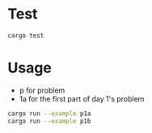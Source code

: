 Test
====

```bash
cargo test
```

Usage
=====

* p for problem
* 1a for the first part of day 1's problem

```bash
cargo run --example p1a
cargo run --example p1b
```